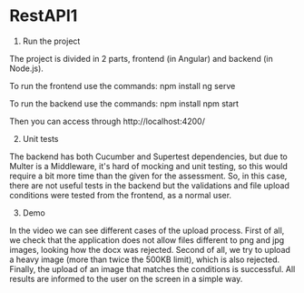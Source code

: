 # RestAPI1

1. Run the project

The project is divided in 2 parts, frontend (in Angular) and backend (in Node.js).

To run the frontend use the commands:
npm install
ng serve

To run the backend use the commands:
npm install
npm start

Then you can access through http://localhost:4200/

2. Unit tests

The backend has both Cucumber and Supertest dependencies, but due to Multer is a Middleware, it's hard of mocking and unit testing, so this would require a bit more time than the given for the assessment. 
So, in this case, there are not useful tests in the backend but the validations and file upload conditions were tested from the frontend, as a normal user.

3. Demo

In the video we can see different cases of the upload process. 
First of all, we check that the application does not allow files different to png and jpg images, looking how the docx was rejected.
Second of all, we try to upload a heavy image (more than twice the 500KB limit), which is also rejected.
Finally, the upload of an image that matches the conditions is successful.
All results are informed to the user on the screen in a simple way.